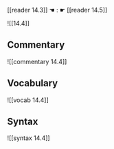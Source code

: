 [[reader 14.3]] ☚ : ☛ [[reader 14.5]]

![[14.4]]

## Commentary

![[commentary 14.4]]

## Vocabulary

![[vocab 14.4]]

## Syntax

![[syntax 14.4]]

